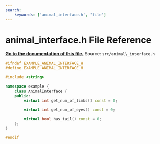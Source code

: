 ```yaml
---
search:
    keywords: ['animal_interface.h', 'file']
---
```


# animal\_interface.h File Reference

**[Go to the documentation of this file.](animal__interface_8h.md)**
Source: `src/animal\_interface.h`

    
    
    
    
    
    
    
    
    
    
```cpp
#ifndef EXAMPLE_ANIMAL_INTERFACE_H
#define EXAMPLE_ANIMAL_INTERFACE_H

#include <string>

namespace example {
    class AnimalInterface {
    public:
        virtual int get_num_of_limbs() const = 0;

        virtual int get_num_of_eyes() const = 0;

        virtual bool has_tail() const = 0;
    };
}

#endif
```


    
  

